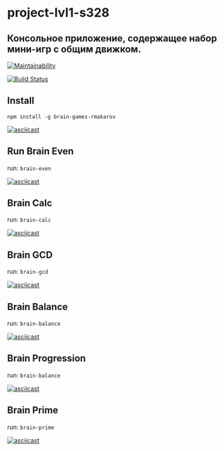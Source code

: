 # project-lvl1-s328

## Консольное приложение, содержащее набор мини-игр с общим движком.

[![Maintainability](https://api.codeclimate.com/v1/badges/174b390b86ba7fc7793b/maintainability)](https://codeclimate.com/github/SmartRW/project-lvl1-s328/maintainability)

[![Build Status](https://travis-ci.org/SmartRW/project-lvl1-s328.svg?branch=master)](https://travis-ci.org/SmartRW/project-lvl1-s328)

## Install

`npm install -g brain-games-rmakarov`

[![asciicast](https://asciinema.org/a/ppXDMsWAxndzvoRERQAGe1mCx.png)](https://asciinema.org/a/ppXDMsWAxndzvoRERQAGe1mCx)

## Run Brain Even

run: `brain-even`

[![asciicast](https://asciinema.org/a/zxc9wJkvmvXUlpHSKjgXCYKf0.png)](https://asciinema.org/a/zxc9wJkvmvXUlpHSKjgXCYKf0)

## Brain Calc

run: `brain-calc`

[![asciicast](https://asciinema.org/a/dvr1oqbzosGGp5ZzoqI62hVrG.png)](https://asciinema.org/a/dvr1oqbzosGGp5ZzoqI62hVrG)

## Brain GCD

run: `brain-gcd`

[![asciicast](https://asciinema.org/a/syCFTqjhgL5iFW7FANcIp9sRg.png)](https://asciinema.org/a/syCFTqjhgL5iFW7FANcIp9sRg)

##  Brain Balance

run: `brain-balance`

[![asciicast](https://asciinema.org/a/Zqh13IY58o9475Iq3MYyDw39w.png)](https://asciinema.org/a/Zqh13IY58o9475Iq3MYyDw39w)

##  Brain Progression

run: `brain-balance`

[![asciicast](https://asciinema.org/a/X5fuc9q6LUGg3Qrhk0U6rcfZZ.png)](https://asciinema.org/a/X5fuc9q6LUGg3Qrhk0U6rcfZZ)

##  Brain Prime

run: `brain-prime`

[![asciicast](https://asciinema.org/a/QPh7iWAkG0w1IFoTYUW11iY8R.png)](https://asciinema.org/a/QPh7iWAkG0w1IFoTYUW11iY8R)
